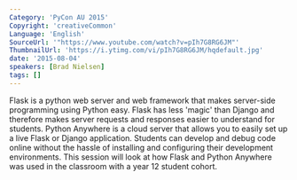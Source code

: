 ```yaml
---
Category: 'PyCon AU 2015'
Copyright: 'creativeCommon'
Language: 'English'
SourceUrl: '"https://www.youtube.com/watch?v=pIh7G8RG6JM"'
ThumbnailUrl: 'https://i.ytimg.com/vi/pIh7G8RG6JM/hqdefault.jpg'
date: '2015-08-04'
speakers: [Brad Nielsen]
tags: []
---
```

Flask is a python web server and web framework that makes server-side programming using Python easy. Flask has less 'magic' than Django and therefore makes server requests and responses easier to understand for students. Python Anywhere is a cloud server that allows you to easily set up a live Flask or Django application. Students can develop and debug code online without the hassle of installing and configuring their development environments. This session will look at how Flask and Python Anywhere was used in the classroom with a year 12 student cohort.